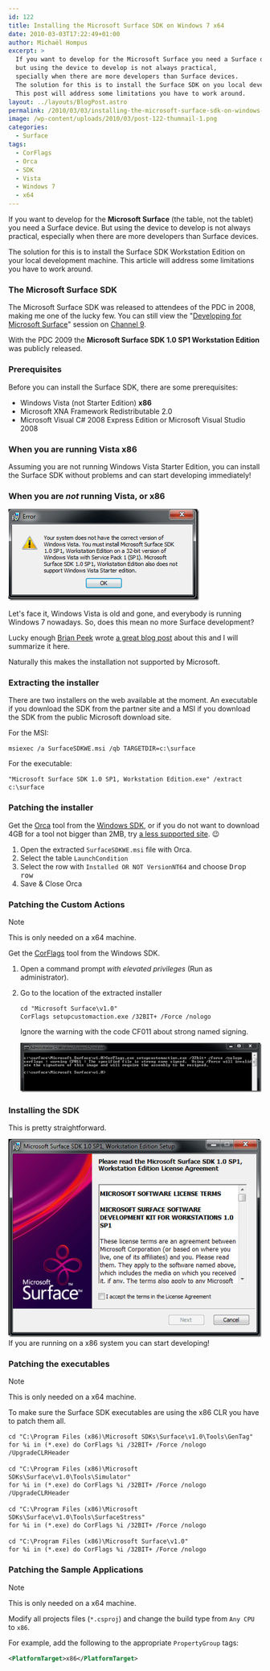 ```yaml
---
id: 122
title: Installing the Microsoft Surface SDK on Windows 7 x64
date: 2010-03-03T17:22:49+01:00
author: Michaël Hompus
excerpt: >
  If you want to develop for the Microsoft Surface you need a Surface device,
  but using the device to develop is not always practical,
  specially when there are more developers than Surface devices.
  The solution for this is to install the Surface SDK on you local development machine.
  This post will address some limitations you have to work around.
layout: ../layouts/BlogPost.astro
permalink: /2010/03/03/installing-the-microsoft-surface-sdk-on-windows-7-x64/
image: /wp-content/uploads/2010/03/post-122-thumnail-1.png
categories:
  - Surface
tags:
  - CorFlags
  - Orca
  - SDK
  - Vista
  - Windows 7
  - x64
---
```


If you want to develop for the **Microsoft Surface** (the table, not the tablet) you need a Surface device.
But using the device to develop is not always practical, especially when there are more developers than Surface devices.

The solution for this is to install the Surface SDK Workstation Edition on your local development machine.
This article will address some limitations you have to work around.

<!--more-->

### The Microsoft Surface SDK

The Microsoft Surface SDK was released to attendees of the PDC in 2008, making me one of the lucky few. You can still view the "[Developing for Microsoft Surface](https://learn.microsoft.com/shows/pdc-pdc08/pc17)" session on [Channel 9](https://channel9.msdn.com/).

With the PDC 2009 the **Microsoft Surface SDK 1.0 SP1 Workstation Edition** was publicly released.

### Prerequisites

Before you can install the Surface SDK, there are some prerequisites:

- Windows Vista (not Starter Edition) **x86**
- Microsoft XNA Framework Redistributable 2.0
- Microsoft Visual C# 2008 Express Edition or Microsoft Visual Studio 2008

### When you are running Vista x86

Assuming you are not running Windows Vista Starter Edition, you can install the Surface SDK without problems and can start developing immediately!

### When you are _not_ running Vista, or x86

![Error dialog displaying the message: "Your system does not have the correct version of Windows Vista. You must install Microsoft Surface SDK 1.0 SP1, Workstation Edition on a 32-bit version of Windows Vista with Service Pack 1 (SP1). Microsoft Surface SDK 1.0 SP1, Workstation Edition also does not support Windows Vista Starter edition."](/wp-content/uploads/2010/03/error-dialog-not-correct-version-windows-vista.png 'Error dialog displaying the message: "Your system does not have the correct version of Windows Vista. You must install Microsoft Surface SDK 1.0 SP1, Workstation Edition on a 32-bit version of Windows Vista with Service Pack 1 (SP1). Microsoft Surface SDK 1.0 SP1, Workstation Edition also does not support Windows Vista Starter edition."')

Let's face it, Windows Vista is old and gone, and everybody is running Windows 7 nowadays.
So, does this mean no more Surface development?

Lucky enough [Brian Peek](https://brianpeek.com/) wrote [a great blog post](https://brianpeek.com/install-the-surface-sdk-sp1-workstation-edition-on-x64/) about this and I will summarize it here.

Naturally this makes the installation not supported by Microsoft.

### Extracting the installer

There are two installers on the web available at the moment. An executable if you download the SDK from the partner site and a MSI if you download the SDK from the public Microsoft download site.

For the MSI:

```shell
msiexec /a SurfaceSDKWE.msi /qb TARGETDIR=c:\surface
```

For the executable:

```shell
"Microsoft Surface SDK 1.0 SP1, Workstation Edition.exe" /extract c:\surface
```

### Patching the installer

Get the [Orca](https://learn.microsoft.com/windows/win32/msi/orca-exe) tool from the [Windows SDK](https://www.microsoft.com/download/details.aspx?id=8279), or if you do not want to download 4GB for a tool not bigger than 2MB, try [a less supported site](https://www.softpedia.com/get/Authoring-tools/Setup-creators/Orca.shtml). 😉

1. Open the extracted `SurfaceSDKWE.msi` file with Orca.
2. Select the table `LaunchCondition`
3. Select the row with `Installed OR NOT VersionNT64` and choose <kbd>Drop row</kbd>
4. Save & Close Orca

### Patching the Custom Actions

> [!NOTE]
> This is only needed on a x64 machine.

Get the [CorFlags](https://learn.microsoft.com/dotnet/framework/tools/corflags-exe-corflags-conversion-tool) tool from the Windows SDK.

1. Open a command prompt _with elevated privileges_ (Run as administrator).
2. Go to the location of the extracted installer

   ```shell
   cd "Microsoft Surface\v1.0"
   CorFlags setupcustomaction.exe /32BIT+ /Force /nologo
   ```

   Ignore the warning with the code CF011 about strong named signing.

   ![Command prompt showing the warning "corflags : warning CF011 : The specified file is strong name signed. Using /Force will invalidate the signature of this image and will require the assembly to be resigned." after execution.](/wp-content/uploads/2010/03/corflags-warning-file-strong-name-signed.png)

### Installing the SDK

This is pretty straightforward.

![First screen of the Microsoft Surface SDK 1.0 SP1, Workstation Edition Setup](/wp-content/uploads/2010/03/installer-surface-sdk.png)
If you are running on a x86 system you can start developing!

### Patching the executables

> [!NOTE]
> This is only needed on a x64 machine.

To make sure the Surface SDK executables are using the x86 CLR you have to patch them all.

```shell
cd "C:\Program Files (x86)\Microsoft SDKs\Surface\v1.0\Tools\GenTag"
for %i in (*.exe) do CorFlags %i /32BIT+ /Force /nologo /UpgradeCLRHeader

cd "C:\Program Files (x86)\Microsoft SDKs\Surface\v1.0\Tools\Simulator"
for %i in (*.exe) do CorFlags %i /32BIT+ /Force /nologo /UpgradeCLRHeader

cd "C:\Program Files (x86)\Microsoft SDKs\Surface\v1.0\Tools\SurfaceStress"
for %i in (*.exe) do CorFlags %i /32BIT+ /Force /nologo

cd "C:\Program Files (x86)\Microsoft Surface\v1.0"
for %i in (*.exe) do CorFlags %i /32BIT+ /Force /nologo
```

### Patching the Sample Applications

> [!NOTE]
> This is only needed on a x64 machine.

Modify all projects files (`*.csproj`) and change the build type from `Any CPU` to `x86`.

For example, add the following to the appropriate `PropertyGroup` tags:

```xml
<PlatformTarget>x86</PlatformTarget>
```
